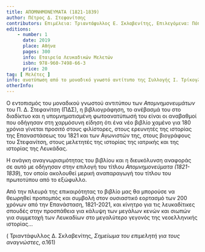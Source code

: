 ```yaml
---
title: ΑΠΟΜΝΗΜΟΝΕΥΜΑΤΑ (1821-1839)
author: Πέτρος Δ. Στεφανίτσης
contributors: Επιμέλεια: Τριαντάφυλλος Ε. Σκλαβενίτης, Επιλεγόμενα: Πόπη Πολέμη - Τ. Ε. Σκλαβενίτης
editions:
    - number: 1
      date: 2019
      place: Αθήνα
      pages: 300
      info: Εταιρεία Λευκαδικών Μελετών
      isbn: 978-960-7498-66-3
      price: 20
tag: [ Μελέτες ]
info: ανατύπωση από το μοναδικό γνωστό αντίτυπο της Συλλογής Ι. Τρίκογλου της Κεντρικής Βιβλιοθήκης του Αριστοτελείου Πανεπιστημίου Θεσσαλονίκης
otherInfo:
---
```


Ο εντοπισμός του μοναδικού γνωστού αντιτύπου των *Απομνημονευμάτων* του Π. Δ. Στεφανίτση \(ΠΔΣ\), η βιβλιογράφηση, το ανέβασμά του στο διαδίκτυο και η υπομνηματισμένη φωτοανατύπωσή του είναι οι αναβαθμοί που οδήγησαν στη χαρμόσυνη είδηση ότι ένα νέο βιβλίο χαμένο για 180 χρόνια γίνεται προσιτό στους φιλίστορες, στους ερευνητές της ιστορίας της Επαναστάσεως του 1821 και των Αγωνιστών της, στους βιογράφους του Στεφανίτση, στους μελετητές της ιστορίας της ιατρικής και της ιστορίας της Λευκάδας.

Η ανάγκη αναγνωρισιμότητας του βιβλίου και η διευκόλυνση αναφοράς σε αυτό με οδήγησαν στην επιλογή του τίτλου *Απομνημονεύματα \(1821-1839*\), τον οποίο ακολουθεί μερική αναπαραγωγή του τίτλου του πρωτοτύπου από το εξώφυλλο.

Από την πλευρά της επικαιρότητας το βιβλίο μας θα μπορούσε να θεωρηθεί προπομπός και συμβολή στον ουσιαστικό εορτασμό των 200 χρόνων από την Επανάσταση, 1821-2021, και κίνητρο για τις λευκαδίτικες σπουδές στην προσπάθεια για κάλυψη των μεγάλων κενών και σιωπών για συμμετοχή των Λευκαδίων στο μεγαλύτερο γεγονός της νεοελληνικής ιστορίας…

\( Τριαντάφυλλος Δ. Σκλαβενίτης, *Σημείωμα του επιμελητή για τους αναγνώστες*, σ.161\)
